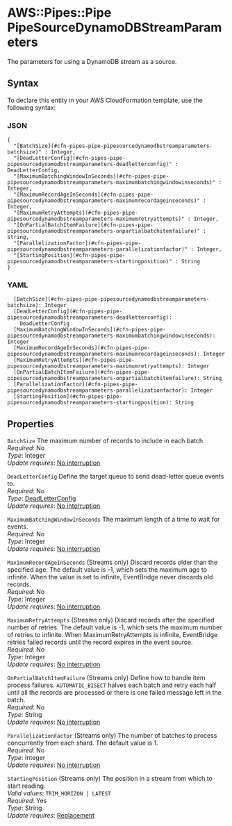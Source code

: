 # AWS::Pipes::Pipe PipeSourceDynamoDBStreamParameters<a name="aws-properties-pipes-pipe-pipesourcedynamodbstreamparameters"></a>

The parameters for using a DynamoDB stream as a source\.

## Syntax<a name="aws-properties-pipes-pipe-pipesourcedynamodbstreamparameters-syntax"></a>

To declare this entity in your AWS CloudFormation template, use the following syntax:

### JSON<a name="aws-properties-pipes-pipe-pipesourcedynamodbstreamparameters-syntax.json"></a>

```
{
  "[BatchSize](#cfn-pipes-pipe-pipesourcedynamodbstreamparameters-batchsize)" : Integer,
  "[DeadLetterConfig](#cfn-pipes-pipe-pipesourcedynamodbstreamparameters-deadletterconfig)" : DeadLetterConfig,
  "[MaximumBatchingWindowInSeconds](#cfn-pipes-pipe-pipesourcedynamodbstreamparameters-maximumbatchingwindowinseconds)" : Integer,
  "[MaximumRecordAgeInSeconds](#cfn-pipes-pipe-pipesourcedynamodbstreamparameters-maximumrecordageinseconds)" : Integer,
  "[MaximumRetryAttempts](#cfn-pipes-pipe-pipesourcedynamodbstreamparameters-maximumretryattempts)" : Integer,
  "[OnPartialBatchItemFailure](#cfn-pipes-pipe-pipesourcedynamodbstreamparameters-onpartialbatchitemfailure)" : String,
  "[ParallelizationFactor](#cfn-pipes-pipe-pipesourcedynamodbstreamparameters-parallelizationfactor)" : Integer,
  "[StartingPosition](#cfn-pipes-pipe-pipesourcedynamodbstreamparameters-startingposition)" : String
}
```

### YAML<a name="aws-properties-pipes-pipe-pipesourcedynamodbstreamparameters-syntax.yaml"></a>

```
  [BatchSize](#cfn-pipes-pipe-pipesourcedynamodbstreamparameters-batchsize): Integer
  [DeadLetterConfig](#cfn-pipes-pipe-pipesourcedynamodbstreamparameters-deadletterconfig):
    DeadLetterConfig
  [MaximumBatchingWindowInSeconds](#cfn-pipes-pipe-pipesourcedynamodbstreamparameters-maximumbatchingwindowinseconds): Integer
  [MaximumRecordAgeInSeconds](#cfn-pipes-pipe-pipesourcedynamodbstreamparameters-maximumrecordageinseconds): Integer
  [MaximumRetryAttempts](#cfn-pipes-pipe-pipesourcedynamodbstreamparameters-maximumretryattempts): Integer
  [OnPartialBatchItemFailure](#cfn-pipes-pipe-pipesourcedynamodbstreamparameters-onpartialbatchitemfailure): String
  [ParallelizationFactor](#cfn-pipes-pipe-pipesourcedynamodbstreamparameters-parallelizationfactor): Integer
  [StartingPosition](#cfn-pipes-pipe-pipesourcedynamodbstreamparameters-startingposition): String
```

## Properties<a name="aws-properties-pipes-pipe-pipesourcedynamodbstreamparameters-properties"></a>

`BatchSize` <a name="cfn-pipes-pipe-pipesourcedynamodbstreamparameters-batchsize"></a>
The maximum number of records to include in each batch\.  
_Required_: No  
_Type_: Integer  
_Update requires_: [No interruption](https://docs.aws.amazon.com/AWSCloudFormation/latest/UserGuide/using-cfn-updating-stacks-update-behaviors.html#update-no-interrupt)

`DeadLetterConfig` <a name="cfn-pipes-pipe-pipesourcedynamodbstreamparameters-deadletterconfig"></a>
Define the target queue to send dead\-letter queue events to\.  
_Required_: No  
_Type_: [DeadLetterConfig](aws-properties-pipes-pipe-deadletterconfig.md)  
_Update requires_: [No interruption](https://docs.aws.amazon.com/AWSCloudFormation/latest/UserGuide/using-cfn-updating-stacks-update-behaviors.html#update-no-interrupt)

`MaximumBatchingWindowInSeconds` <a name="cfn-pipes-pipe-pipesourcedynamodbstreamparameters-maximumbatchingwindowinseconds"></a>
The maximum length of a time to wait for events\.  
_Required_: No  
_Type_: Integer  
_Update requires_: [No interruption](https://docs.aws.amazon.com/AWSCloudFormation/latest/UserGuide/using-cfn-updating-stacks-update-behaviors.html#update-no-interrupt)

`MaximumRecordAgeInSeconds` <a name="cfn-pipes-pipe-pipesourcedynamodbstreamparameters-maximumrecordageinseconds"></a>
\(Streams only\) Discard records older than the specified age\. The default value is \-1, which sets the maximum age to infinite\. When the value is set to infinite, EventBridge never discards old records\.  
_Required_: No  
_Type_: Integer  
_Update requires_: [No interruption](https://docs.aws.amazon.com/AWSCloudFormation/latest/UserGuide/using-cfn-updating-stacks-update-behaviors.html#update-no-interrupt)

`MaximumRetryAttempts` <a name="cfn-pipes-pipe-pipesourcedynamodbstreamparameters-maximumretryattempts"></a>
\(Streams only\) Discard records after the specified number of retries\. The default value is \-1, which sets the maximum number of retries to infinite\. When MaximumRetryAttempts is infinite, EventBridge retries failed records until the record expires in the event source\.  
_Required_: No  
_Type_: Integer  
_Update requires_: [No interruption](https://docs.aws.amazon.com/AWSCloudFormation/latest/UserGuide/using-cfn-updating-stacks-update-behaviors.html#update-no-interrupt)

`OnPartialBatchItemFailure` <a name="cfn-pipes-pipe-pipesourcedynamodbstreamparameters-onpartialbatchitemfailure"></a>
\(Streams only\) Define how to handle item process failures\. `AUTOMATIC_BISECT` halves each batch and retry each half until all the records are processed or there is one failed message left in the batch\.  
_Required_: No  
_Type_: String  
_Update requires_: [No interruption](https://docs.aws.amazon.com/AWSCloudFormation/latest/UserGuide/using-cfn-updating-stacks-update-behaviors.html#update-no-interrupt)

`ParallelizationFactor` <a name="cfn-pipes-pipe-pipesourcedynamodbstreamparameters-parallelizationfactor"></a>
\(Streams only\) The number of batches to process concurrently from each shard\. The default value is 1\.  
_Required_: No  
_Type_: Integer  
_Update requires_: [No interruption](https://docs.aws.amazon.com/AWSCloudFormation/latest/UserGuide/using-cfn-updating-stacks-update-behaviors.html#update-no-interrupt)

`StartingPosition` <a name="cfn-pipes-pipe-pipesourcedynamodbstreamparameters-startingposition"></a>
\(Streams only\) The position in a stream from which to start reading\.  
_Valid values_: `TRIM_HORIZON | LATEST`  
_Required_: Yes  
_Type_: String  
_Update requires_: [Replacement](https://docs.aws.amazon.com/AWSCloudFormation/latest/UserGuide/using-cfn-updating-stacks-update-behaviors.html#update-replacement)
